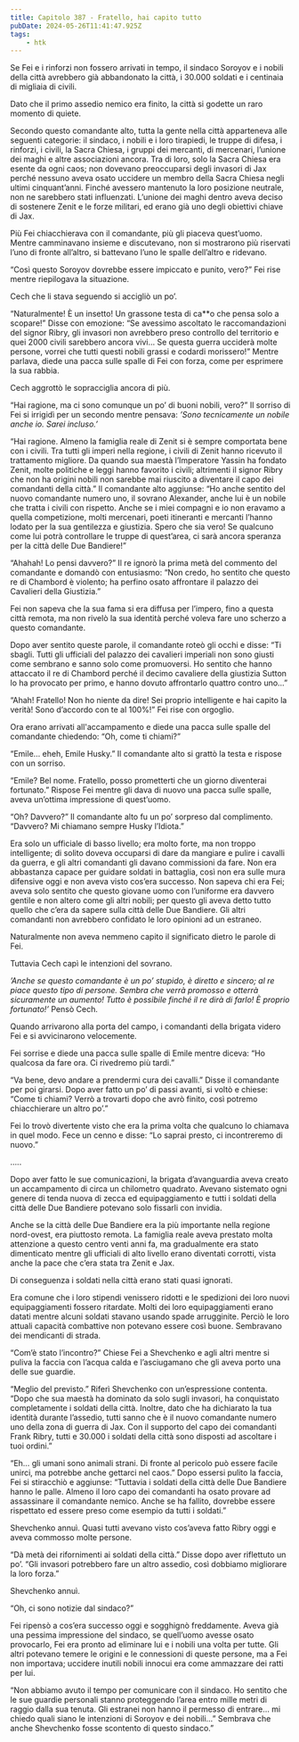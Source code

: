 ```yaml
---
title: Capitolo 387 - Fratello, hai capito tutto
pubDate: 2024-05-26T11:41:47.925Z
tags:
    - htk
---
```


Se Fei e i rinforzi non fossero arrivati in tempo, il sindaco Soroyov e i nobili della città avrebbero già abbandonato la città, i 30.000 soldati e i centinaia di migliaia di civili.

Dato che il primo assedio nemico era finito, la città si godette un raro momento di quiete.

Secondo questo comandante alto, tutta la gente nella città apparteneva alle seguenti categorie: il sindaco, i nobili e i loro tirapiedi, le truppe di difesa, i rinforzi, i civili, la Sacra Chiesa, i gruppi dei mercanti, di mercenari, l’unione dei maghi e altre associazioni ancora. Tra di loro, solo la Sacra Chiesa era esente da ogni caos; non dovevano preoccuparsi degli invasori di Jax perché nessuno aveva osato uccidere un membro della Sacra Chiesa negli ultimi cinquant’anni. Finché avessero mantenuto la loro posizione neutrale, non ne sarebbero stati influenzati. L’unione dei maghi dentro aveva deciso di sostenere Zenit e le forze militari, ed erano già uno degli obiettivi chiave di Jax.

Più Fei chiacchierava con il comandante, più gli piaceva quest’uomo. Mentre camminavano insieme e discutevano, non si mostrarono più riservati l’uno di fronte all’altro, si battevano l’uno le spalle dell’altro e ridevano.

“Così questo Soroyov dovrebbe essere impiccato e punito, vero?” Fei rise mentre riepilogava la situazione.

Cech che li stava seguendo si accigliò un po’.

“Naturalmente! È un insetto! Un grassone testa di ca**o che pensa solo a scopare!” Disse con emozione: “Se avessimo ascoltato le raccomandazioni del signor Ribry, gli invasori non avrebbero preso controllo del territorio e quei 2000 civili sarebbero ancora vivi… Se questa guerra ucciderà molte persone, vorrei che tutti questi nobili grassi e codardi morissero!” Mentre parlava, diede una pacca sulle spalle di Fei con forza, come per esprimere la sua rabbia.

Cech aggrottò le sopracciglia ancora di più.

“Hai ragione, ma ci sono comunque un po’ di buoni nobili, vero?” Il sorriso di Fei si irrigidì per un secondo mentre pensava: <em>’Sono tecnicamente un nobile anche io. Sarei incluso.’</em>

“Hai ragione. Almeno la famiglia reale di Zenit si è sempre comportata bene con i civili. Tra tutti gli imperi nella regione, i civili di Zenit hanno ricevuto il trattamento migliore. Da quando sua maestà l’Imperatore Yassin ha fondato Zenit, molte politiche e leggi hanno favorito i civili; altrimenti il signor Ribry che non ha origini nobili non sarebbe mai riuscito a diventare il capo dei comandanti della città.”
Il comandante alto aggiunse: “Ho anche sentito del nuovo comandante numero uno, il sovrano Alexander, anche lui è un nobile che tratta i civili con rispetto. Anche se i miei compagni e io non eravamo a quella competizione, molti mercenari, poeti itineranti e mercanti l’hanno lodato per la sua gentilezza e giustizia. Spero che sia vero! Se qualcuno come lui potrà controllare le truppe di quest’area, ci sarà ancora speranza per la città delle Due Bandiere!”

“Ahahah! Lo pensi davvero?” Il re ignorò la prima metà del commento del comandante e domandò con entusiasmo: “Non credo, ho sentito che questo re di Chambord è violento; ha perfino osato affrontare il palazzo dei Cavalieri della Giustizia.”

Fei non sapeva che la sua fama si era diffusa per l’impero, fino a questa città remota, ma non rivelò la sua identità perché voleva fare uno scherzo a questo comandante.

Dopo aver sentito queste parole, il comandante roteò gli occhi e disse: “Ti sbagli. Tutti gli ufficiali del palazzo dei cavalieri imperiali non sono giusti come sembrano e sanno solo come promuoversi. Ho sentito che hanno attaccato il re di Chambord perché il decimo cavaliere della giustizia Sutton lo ha provocato per primo, e hanno dovuto affrontarlo quattro contro uno…”

“Ahah! Fratello! Non ho niente da dire! Sei proprio intelligente e hai capito la verità! Sono d’accordo con te al 100%!” Fei rise con orgoglio.

Ora erano arrivati all'accampamento e diede una pacca sulle spalle del comandante chiedendo: “Oh, come ti chiami?”

“Emile… eheh, Emile Husky.” Il comandante alto si grattò la testa e rispose con un sorriso.

“Emile? Bel nome. Fratello, posso prometterti che un giorno diventerai fortunato.” Rispose Fei mentre gli dava di nuovo una pacca sulle spalle, aveva un’ottima impressione di quest’uomo.

“Oh? Davvero?” Il comandante alto fu un po’ sorpreso dal complimento. “Davvero? Mi chiamano sempre Husky l’Idiota.”

Era solo un ufficiale di basso livello; era molto forte, ma non troppo intelligente; di solito doveva occuparsi di dare da mangiare e pulire i cavalli da guerra, e gli altri comandanti gli davano commissioni da fare. Non era abbastanza capace per guidare soldati in battaglia, così non era sulle mura difensive oggi e non aveva visto cos’era successo. Non sapeva chi era Fei; aveva solo sentito che questo giovane uomo con l’uniforme era davvero gentile e non altero come gli altri nobili; per questo gli aveva detto tutto quello che c’era da sapere sulla città delle Due Bandiere. Gli altri comandanti non avrebbero confidato le loro opinioni ad un estraneo.

Naturalmente non aveva nemmeno capito il significato dietro le parole di Fei.

Tuttavia Cech capì le intenzioni del sovrano.

<em>’Anche se questo comandante è un po’ stupido, è diretto e sincero; al re piace questo tipo di persone. Sembra che verrà promosso e otterrà sicuramente un aumento! Tutto è possibile finché il re dirà di farlo! È proprio fortunato!’</em> Pensò Cech.

Quando arrivarono alla porta del campo, i comandanti della brigata videro Fei e si avvicinarono velocemente.

Fei sorrise e diede una pacca sulle spalle di Emile mentre diceva: “Ho qualcosa da fare ora. Ci rivedremo più tardi.”

“Va bene, devo andare a prendermi cura dei cavalli.” Disse il comandante per poi girarsi. Dopo aver fatto un po’ di passi avanti, si voltò e chiese: “Come ti chiami? Verrò a trovarti dopo che avrò finito, così potremo chiacchierare un altro po’.”

Fei lo trovò divertente visto che era la prima volta che qualcuno lo chiamava in quel modo. Fece un cenno e disse: “Lo saprai presto, ci incontreremo di nuovo.”

…..

Dopo aver fatto le sue comunicazioni, la brigata d’avanguardia aveva creato un accampamento di circa un chilometro quadrato. Avevano sistemato ogni genere di tenda nuova di zecca ed equipaggiamento e tutti i soldati della città delle Due Bandiere potevano solo fissarli con invidia.

Anche se la città delle Due Bandiere era la più importante nella regione nord-ovest, era piuttosto remota. La famiglia reale aveva prestato molta attenzione a questo centro venti anni fa, ma gradualmente era stato dimenticato mentre gli ufficiali di alto livello erano diventati corrotti, vista anche la pace che c’era stata tra Zenit e Jax.

Di conseguenza i soldati nella città erano stati quasi ignorati.

Era comune che i loro stipendi venissero ridotti e le spedizioni dei loro nuovi equipaggiamenti fossero ritardate. Molti dei loro equipaggiamenti erano datati mentre alcuni soldati stavano usando spade arrugginite. Perciò le loro attuali capacità combattive non potevano essere così buone. Sembravano dei mendicanti di strada.

“Com’è stato l’incontro?” Chiese Fei a Shevchenko e agli altri mentre si puliva la faccia con l’acqua calda e l’asciugamano che gli aveva porto una delle sue guardie.

“Meglio del previsto.” Riferì Shevchenko con un’espressione contenta. “Dopo che sua maestà ha dominato da solo sugli invasori, ha conquistato completamente i soldati della città. Inoltre, dato che ha dichiarato la tua identità durante l’assedio, tutti sanno che è il nuovo comandante numero uno della zona di guerra di Jax. Con il supporto del capo dei comandanti Frank Ribry, tutti e 30.000 i soldati della città sono disposti ad ascoltare i tuoi ordini.”

“Eh… gli umani sono animali strani. Di fronte al pericolo può essere facile unirci, ma potrebbe anche gettarci nel caos.” Dopo essersi pulito la faccia, Fei si stiracchiò e aggiunse: “Tuttavia i soldati della città delle Due Bandiere hanno le palle. Almeno il loro capo dei comandanti ha osato provare ad assassinare il comandante nemico. Anche se ha fallito, dovrebbe essere rispettato ed essere preso come esempio da tutti i soldati.”

Shevchenko annuì. Quasi tutti avevano visto cos’aveva fatto Ribry oggi e aveva commosso molte persone.

“Dà metà dei rifornimenti ai soldati della città.” Disse dopo aver riflettuto un po’. “Gli invasori potrebbero fare un altro assedio, così dobbiamo migliorare la loro forza.”

Shevchenko annuì.

“Oh, ci sono notizie dal sindaco?”

Fei ripensò a cos’era successo oggi e sogghignò freddamente. Aveva già una pessima impressione del sindaco, se quell’uomo avesse osato provocarlo, Fei era pronto ad eliminare lui e i nobili una volta per tutte. Gli altri potevano temere le origini e le connessioni di queste persone, ma a Fei non importava; uccidere inutili nobili innocui era come ammazzare dei ratti per lui.

“Non abbiamo avuto il tempo per comunicare con il sindaco. Ho sentito che le sue guardie personali stanno proteggendo l’area entro mille metri di raggio dalla sua tenuta. Gli estranei non hanno il permesso di entrare… mi chiedo quali siano le intenzioni di Soroyov e dei nobili…” Sembrava che anche Shevchenko fosse scontento di questo sindaco.”



